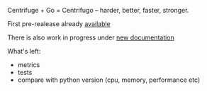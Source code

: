 Centrifuge + Go = Centrifugo – harder, better, faster, stronger.

First pre-realease already [available](https://github.com/centrifugal/centrifugo/releases)

There is also work in progress under [new documentation](http://fzambia.gitbooks.io/centrifugal/content/)

What's left:

* metrics
* tests
* compare with python version (cpu, memory, performance etc)